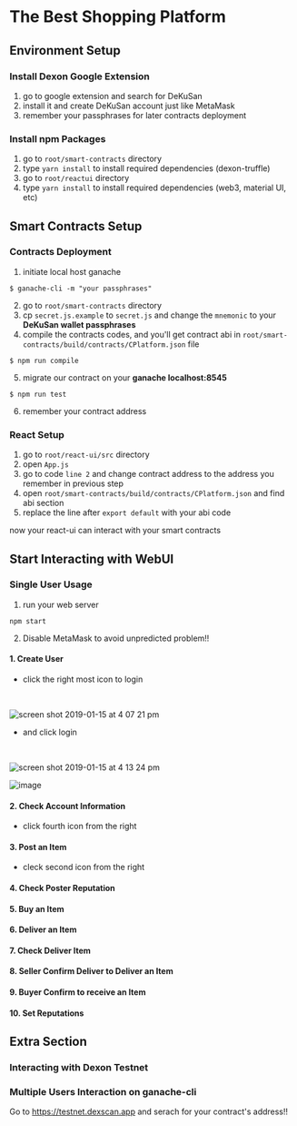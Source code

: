 # The Best Shopping Platform
<!-- ## Get Started -->

## Environment Setup

### Install Dexon Google Extension
1. go to google extension and search for DeKuSan
2. install it and create DeKuSan account just like MetaMask
3. remember your passphrases for later contracts deployment

### Install npm Packages
1. go to `root/smart-contracts` directory
2. type `yarn install` to install required dependencies (dexon-truffle)
3. go to `root/reactui` directory
4. type `yarn install` to install required dependencies (web3, material UI, etc)

## Smart Contracts Setup

### Contracts Deployment
1. initiate local host ganache
```
$ ganache-cli -m "your passphrases"
```

2. go to `root/smart-contracts` directory
3. cp `secret.js.example` to `secret.js` and change the `mnemonic` to your **DeKuSan wallet passphrases**
4. compile the contracts codes, and you'll get contract abi in `root/smart-contracts/build/contracts/CPlatform.json` file
```
$ npm run compile
```

5. migrate our contract on your **ganache localhost:8545**
```
$ npm run test
```
6. remember your contract address

### React Setup
1. go to `root/react-ui/src` directory
2. open `App.js`
3. go to code `line 2` and change contract address to the address you remember in previous step
4. open `root/smart-contracts/build/contracts/CPlatform.json` and find abi section
5. replace the line after `export default` with your abi code 

now your react-ui can interact with your smart contracts

## Start Interacting with WebUI

### Single User Usage

1. run your web server
```
npm start
```
2. Disable MetaMask to avoid unpredicted problem!!

#### 1. Create User
* click the right most icon to login
</br>

  ![screen shot 2019-01-15 at 4 07 21 pm](https://user-images.githubusercontent.com/37173038/51166964-2f7d6a00-18e0-11e9-9dbf-168cae67a875.png)
</br>
* and click login
</br>
  
  ![screen shot 2019-01-15 at 4 13 24 pm](https://user-images.githubusercontent.com/37173038/51167094-83884e80-18e0-11e9-95f7-497d8d66bbb2.png)
</br>

![image](https://user-images.githubusercontent.com/37173038/51167499-b41cb800-18e1-11e9-82c9-41d40e8f8320.png)
#### 2. Check Account Information
* click fourth icon from the right
#### 3. Post an Item
* cleck second icon from the right
#### 4. Check Poster Reputation
#### 5. Buy an Item
#### 6. Deliver an Item
#### 7. Check Deliver Item
#### 8. Seller Confirm Deliver to Deliver an Item
#### 9. Buyer Confirm to receive an Item
#### 10. Set Reputations



## Extra Section

### Interacting with Dexon Testnet

### Multiple Users Interaction on ganache-cli



Go to https://testnet.dexscan.app and serach for your contract's address!!

